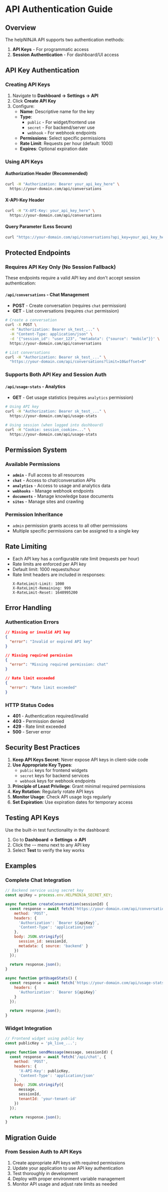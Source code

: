 # API Authentication Guide

## Overview

The helpNINJA API supports two authentication methods:
1. **API Keys** - For programmatic access
2. **Session Authentication** - For dashboard/UI access

## API Key Authentication

### Creating API Keys

1. Navigate to **Dashboard → Settings → API**
2. Click **Create API Key**
3. Configure:
   - **Name**: Descriptive name for the key
   - **Type**: 
     - `public` - For widget/frontend use
     - `secret` - For backend/server use
     - `webhook` - For webhook endpoints
   - **Permissions**: Select specific permissions
   - **Rate Limit**: Requests per hour (default: 1000)
   - **Expires**: Optional expiration date

### Using API Keys

#### Authorization Header (Recommended)
```bash
curl -H "Authorization: Bearer your_api_key_here" \
  https://your-domain.com/api/conversations
```

#### X-API-Key Header
```bash
curl -H "X-API-Key: your_api_key_here" \
  https://your-domain.com/api/conversations
```

#### Query Parameter (Less Secure)
```bash
curl "https://your-domain.com/api/conversations?api_key=your_api_key_here"
```

## Protected Endpoints

### Requires API Key Only (No Session Fallback)

These endpoints require a valid API key and don't accept session authentication:

#### `/api/conversations` - Chat Management
- **POST** - Create conversation (requires `chat` permission)
- **GET** - List conversations (requires `chat` permission)

```bash
# Create a conversation
curl -X POST \
  -H "Authorization: Bearer sk_test_..." \
  -H "Content-Type: application/json" \
  -d '{"session_id": "user_123", "metadata": {"source": "mobile"}}' \
  https://your-domain.com/api/conversations

# List conversations
curl -H "Authorization: Bearer sk_test_..." \
  "https://your-domain.com/api/conversations?limit=10&offset=0"
```

### Supports Both API Key and Session Auth

#### `/api/usage-stats` - Analytics
- **GET** - Get usage statistics (requires `analytics` permission)

```bash
# Using API key
curl -H "Authorization: Bearer sk_test_..." \
  https://your-domain.com/api/usage-stats

# Using session (when logged into dashboard)
curl -H "Cookie: session_cookie=..." \
  https://your-domain.com/api/usage-stats
```

## Permission System

### Available Permissions

- **`admin`** - Full access to all resources
- **`chat`** - Access to chat/conversation APIs
- **`analytics`** - Access to usage and analytics data
- **`webhooks`** - Manage webhook endpoints
- **`documents`** - Manage knowledge base documents
- **`sites`** - Manage sites and crawling

### Permission Inheritance

- `admin` permission grants access to all other permissions
- Multiple specific permissions can be assigned to a single key

## Rate Limiting

- Each API key has a configurable rate limit (requests per hour)
- Rate limits are enforced per API key
- Default limit: 1000 requests/hour
- Rate limit headers are included in responses:
  ```
  X-RateLimit-Limit: 1000
  X-RateLimit-Remaining: 999
  X-RateLimit-Reset: 1640995200
  ```

## Error Handling

### Authentication Errors

```json
// Missing or invalid API key
{
  "error": "Invalid or expired API key"
}

// Missing required permission
{
  "error": "Missing required permission: chat"
}

// Rate limit exceeded
{
  "error": "Rate limit exceeded"
}
```

### HTTP Status Codes

- **401** - Authentication required/invalid
- **403** - Permission denied
- **429** - Rate limit exceeded
- **500** - Server error

## Security Best Practices

1. **Keep API Keys Secret**: Never expose API keys in client-side code
2. **Use Appropriate Key Types**: 
   - `public` keys for frontend widgets
   - `secret` keys for backend services
   - `webhook` keys for webhook endpoints
3. **Principle of Least Privilege**: Grant minimal required permissions
4. **Key Rotation**: Regularly rotate API keys
5. **Monitor Usage**: Check API usage logs regularly
6. **Set Expiration**: Use expiration dates for temporary access

## Testing API Keys

Use the built-in test functionality in the dashboard:

1. Go to **Dashboard → Settings → API**
2. Click the **⋯** menu next to any API key
3. Select **Test** to verify the key works

## Examples

### Complete Chat Integration

```javascript
// Backend service using secret key
const apiKey = process.env.HELPNINJA_SECRET_KEY;

async function createConversation(sessionId) {
  const response = await fetch('https://your-domain.com/api/conversations', {
    method: 'POST',
    headers: {
      'Authorization': `Bearer ${apiKey}`,
      'Content-Type': 'application/json'
    },
    body: JSON.stringify({
      session_id: sessionId,
      metadata: { source: 'backend' }
    })
  });
  
  return response.json();
}

async function getUsageStats() {
  const response = await fetch('https://your-domain.com/api/usage-stats', {
    headers: {
      'Authorization': `Bearer ${apiKey}`
    }
  });
  
  return response.json();
}
```

### Widget Integration

```javascript
// Frontend widget using public key
const publicKey = 'pk_live_...';

async function sendMessage(message, sessionId) {
  const response = await fetch('/api/chat', {
    method: 'POST',
    headers: {
      'X-API-Key': publicKey,
      'Content-Type': 'application/json'
    },
    body: JSON.stringify({
      message,
      sessionId,
      tenantId: 'your-tenant-id'
    })
  });
  
  return response.json();
}
```

## Migration Guide

### From Session Auth to API Keys

1. Create appropriate API keys with required permissions
2. Update your application to use API key authentication
3. Test thoroughly in development
4. Deploy with proper environment variable management
5. Monitor API usage and adjust rate limits as needed
